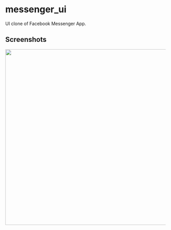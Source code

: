 # messenger_ui

UI clone of Facebook Messenger App. 

## Screenshots

<img src="https://user-images.githubusercontent.com/72159017/178108161-a21df87c-a9de-418e-85f9-42c6de1421d1.png" width="1000" height="550">
